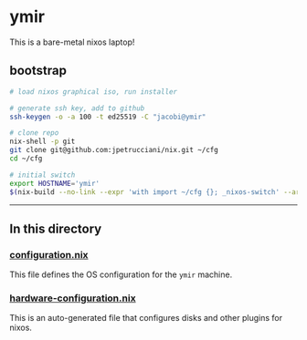 # ymir

This is a bare-metal nixos laptop!

## bootstrap

```bash
# load nixos graphical iso, run installer

# generate ssh key, add to github
ssh-keygen -o -a 100 -t ed25519 -C "jacobi@ymir"

# clone repo
nix-shell -p git
git clone git@github.com:jpetrucciani/nix.git ~/cfg
cd ~/cfg

# initial switch
export HOSTNAME='ymir'
$(nix-build --no-link --expr 'with import ~/cfg {}; _nixos-switch' --argstr host "$HOSTNAME")/bin/switch
```

---

## In this directory

### [configuration.nix](./configuration.nix)

This file defines the OS configuration for the `ymir` machine.

### [hardware-configuration.nix](./hardware-configuration.nix)

This is an auto-generated file that configures disks and other plugins for nixos.
